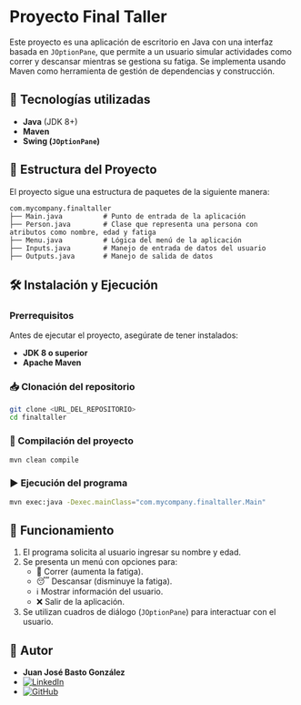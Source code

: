 # Proyecto Final Taller

Este proyecto es una aplicación de escritorio en Java con una interfaz basada en `JOptionPane`, que permite a un usuario simular actividades como correr y descansar mientras se gestiona su fatiga. Se implementa usando Maven como herramienta de gestión de dependencias y construcción.

## 🚀 Tecnologías utilizadas

- **Java** (JDK 8+)
- **Maven**
- **Swing (`JOptionPane`)**

## 📂 Estructura del Proyecto

El proyecto sigue una estructura de paquetes de la siguiente manera:

```
com.mycompany.finaltaller
├── Main.java          # Punto de entrada de la aplicación
├── Person.java        # Clase que representa una persona con atributos como nombre, edad y fatiga
├── Menu.java          # Lógica del menú de la aplicación
├── Inputs.java        # Manejo de entrada de datos del usuario
├── Outputs.java       # Manejo de salida de datos
```

## 🛠 Instalación y Ejecución

### Prerrequisitos

Antes de ejecutar el proyecto, asegúrate de tener instalados:

- **JDK 8 o superior**
- **Apache Maven**

### 📥 Clonación del repositorio

```sh
git clone <URL_DEL_REPOSITORIO>
cd finaltaller
```

### 🔧 Compilación del proyecto

```sh
mvn clean compile
```

### ▶️ Ejecución del programa

```sh
mvn exec:java -Dexec.mainClass="com.mycompany.finaltaller.Main"
```

## 📌 Funcionamiento

1. El programa solicita al usuario ingresar su nombre y edad.
2. Se presenta un menú con opciones para:
   - 🏃 Correr (aumenta la fatiga).
   - 😴 Descansar (disminuye la fatiga).
   - ℹ️ Mostrar información del usuario.
   - ❌ Salir de la aplicación.
3. Se utilizan cuadros de diálogo (`JOptionPane`) para interactuar con el usuario.

## 👤 Autor

- **Juan José Basto González**
- [![LinkedIn](https://img.shields.io/badge/LinkedIn-blue?style=flat&logo=linkedin)](https://www.linkedin.com/in/juan-jose-basto-gonzalez-49945023a/)
- [![GitHub](https://img.shields.io/badge/GitHub-black?style=flat&logo=github)](https://github.com/JuanJoseBastoGonzalez)
